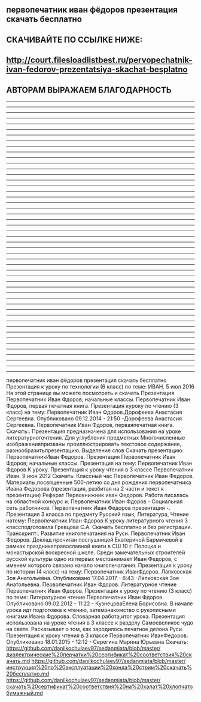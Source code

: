 первопечатник иван фёдоров презентация скачать бесплатно
--------------------------------------------------
СКАЧИВАЙТЕ ПО ССЫЛКЕ НИЖЕ:
--------------------------------------------------
http://court.filesloadlistbest.ru/pervopechatnik-ivan-fedorov-prezentatsiya-skachat-besplatno
--------------------------------------------------
АВТОРАМ ВЫРАЖАЕМ БЛАГОДАРНОСТЬ
--------------------------------------------------
--------------------------------------------------
--------------------------------------------------
--------------------------------------------------
--------------------------------------------------
--------------------------------------------------
--------------------------------------------------
--------------------------------------------------
--------------------------------------------------
--------------------------------------------------
--------------------------------------------------
--------------------------------------------------
--------------------------------------------------
--------------------------------------------------
--------------------------------------------------
--------------------------------------------------
--------------------------------------------------
--------------------------------------------------
--------------------------------------------------
--------------------------------------------------
--------------------------------------------------
--------------------------------------------------
--------------------------------------------------
--------------------------------------------------
--------------------------------------------------
--------------------------------------------------
--------------------------------------------------
--------------------------------------------------
--------------------------------------------------
--------------------------------------------------
--------------------------------------------------
--------------------------------------------------
--------------------------------------------------
--------------------------------------------------
--------------------------------------------------
--------------------------------------------------
--------------------------------------------------
--------------------------------------------------
--------------------------------------------------
--------------------------------------------------
--------------------------------------------------
--------------------------------------------------
--------------------------------------------------
--------------------------------------------------
--------------------------------------------------
--------------------------------------------------
--------------------------------------------------
--------------------------------------------------
--------------------------------------------------
--------------------------------------------------
первопечатник иван фёдоров презентация скачать бесплатно Презентация к уроку по технологии (6 класс) по теме: ИВАН. 5 июл 2016  На этой странице вы можете посмотреть и скачать Презентация Первопечатник Иван Фдоров; начальные классы. Первопечатник Иван Фдоров, первая печатная книга.  Презентация куроку по чтению (3 класс) на тему: Первопечатник Иван Фдоров.Дорофеева Анастасия Сергеевна. Опубликовано 09.12.2014 - 21:50 -Дорофеева Анастасия Сергеевна. Первопечатник Иван Фдоров, перваяпечатная книга. Скачать:. Презентация предназначена для использования на уроке литературногочтения. Для углубления предметных  Многочисленные изображенияпризваны проиллюстрировать текстовое содержание, разнообразитьпрезентацию. Выделение слов  Скачать презентацию: ПервопечатникИван Федоров. Презентация Первопечатник Иван Фдоров; начальные классы. Презентация на тему: Первопечатник Иван Фдоров К уроку. Презентация к уроку чтения в 3 классе Первопечатник Иван. 9 июн 2012  Скачать:  Классный час Первопечатник Иван Федоров. Материалы,посвященные 500-летию со дня рождения первопечатника Ивана Федорова (презентация, разбитая на 2 части и текст к презентации) Реферат Первокнижник иван Федоров. Работа писалась на областной конкурс и. Первопечатник Иван Фдоров - Социальная сеть работников. Первопечатник Иван Федоров презентация -. Презентация 3 класса по предмету Русский язык, Литература, Чтение натему: Первопечатник Иван Фдоров К уроку литературного чтения 3 классподготовила Гревцова С.А. Скачать бесплатно и без регистрации. Транскрипт:. Развитие книгопечатания на Руси. Первопечатник Иван Федоров. Доклад прочитан послушницей Екатериной Бармичевой в рамках праздникаправославной книги в СШ 10 г. Полоцка и монастырской воскресной школе. Среди замечательных строителей русской культуры одно из первых местзанимает Иван Федоров, с именем которого связано начало книгопечатания. Презентация к уроку по истории (4 класс) на тему: Первопечатник ИванФдоров. Лапковская Зоя Анатольевна. Опубликовано 17.04.2017 - 6:43 -Лапковская Зоя Анатольевна. Первопечатник Иван Фдоров. Литературное чтение  Первопечатник Иван Фдоров.
Презентация к уроку по чтению (3 класс) по теме: Литературное чтение Первопечатник Иван Фдоров. Опубликовано 09.02.2012 - 11:22 - КузнецоваЕлена Борисовна. В начале урока идт подготовка к чтению, затемзнакомство с рукописными книгами Ивана Фдорова. Словарная работа,итог урока. Презентация использована на уроке чтения в 3 классе к разделу Самоевеликое чудо на свете. Расказывает о том, как зародилось печатное делона Руси.  Презентация к уроку чтения в 3 классе Первопечатник ИванФедоров. Опубликовано 18.01.2015 - 12:12 - Серегина Марина Юрьевна Скачать:
https://github.com/danilkochulaev97/sedanmiata/blob/master/диэлектрические%20перчатки%20сертификат%20соответствия%20скачать.md
https://github.com/danilkochulaev97/sedanmiata/blob/master/инструкция%20по%20эксплуатации%20хонда%20стрим%20скачать%20бесплатно.md
https://github.com/danilkochulaev97/sedanmiata/blob/master/скачать%20сертификат%20соответствия%20на%20халат%20хлопчатобумажный.md